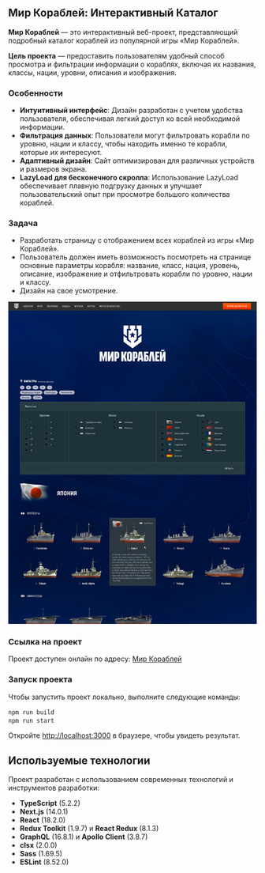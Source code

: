 ## Мир Кораблей: Интерактивный Каталог

**Мир Кораблей** — это интерактивный веб-проект, представляющий подробный каталог кораблей из популярной игры «Мир Кораблей».

**Цель проекта** — предоставить пользователям удобный способ просмотра и фильтрации информации о кораблях, включая их названия, классы, нации, уровни, описания и изображения.

### Особенности
- **Интуитивный интерфейс**: Дизайн разработан с учетом удобства пользователя, обеспечивая легкий доступ ко всей необходимой информации.
- **Фильтрация данных**: Пользователи могут фильтровать корабли по уровню, нации и классу, чтобы находить именно те корабли, которые их интересуют.
- **Адаптивный дизайн**: Сайт оптимизирован для различных устройств и размеров экрана.
- **LazyLoad для бесконечного скролла**: Использование LazyLoad обеспечивает плавную подгрузку данных и улучшает пользовательский опыт при просмотре большого количества кораблей.

### Задача
- Разработать страницу с отображением всех кораблей из игры «Мир Кораблей».
- Пользователь должен иметь возможность посмотреть на странице основные параметры корабля: название, класс, нация, уровень, описание, изображение и отфильтровать корабли по уровню, нации и классу.
- Дизайн на свое усмотрение.

![Скриншот страницы](https://raw.githubusercontent.com/rodandr13/world-of-ships/main/public/images/ships_page.jpg)

### Ссылка на проект

Проект доступен онлайн по адресу: [Мир Кораблей](https://ships.testprojectsdeploy.ru)


### Запуск проекта

Чтобы запустить проект локально, выполните следующие команды:

```bash
npm run build
npm run start
```

Откройте [http://localhost:3000](http://localhost:3000) в браузере, чтобы увидеть результат.

## Используемые технологии

Проект разработан с использованием современных технологий и инструментов разработки:

- **TypeScript** (5.2.2)
- **Next.js** (14.0.1)
- **React** (18.2.0)
- **Redux Toolkit** (1.9.7) и **React Redux** (8.1.3)
- **GraphQL** (16.8.1) и **Apollo Client** (3.8.7)
- **clsx** (2.0.0)
- **Sass** (1.69.5)
- **ESLint** (8.52.0)